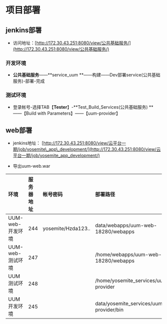 # 项目部署

## jenkins部署

* 访问地址：[http://172.30.43.251:8080/view/公共基础服务/](http://172.30.43.251:8080/view/公共基础服务/)

### 开发环境

* **公共基础服务**——**service\_uum **——构建——Dev部署service\(公共基础服务\)-部署-完成

### 测试环境

* 登录帐号-选择TAB【**Tester**】-**Test\_Build\_Services\(公共基础服务\) **——【Build with Parameters】——【uum-provider】        

## web部署

* jenkins地址：    [http://172.30.43.251:8080/view/云平台一期/job/yosemite\_app\_development/](http://172.30.43.251:8080/view/云平台一期/job/yosemite_app_development/)

* 导出uum-web.war

| 环境 | 服务器地址 | 帐号密码 | 部署路径 |
| :--- | :--- | :--- | :--- |
| UUM-web-开发环境 | 244 | yosemite/Hzda123.. | data/webapps/uum-web-18280/webapps |
| UUM-web-测试环境 | 247 |  | /home/webapps/uum-web-18280/webapps |
| UUM测试环境 | 248 |  | /home/yosemite\_services/uum-provider |
| UUM开发环境 | 245 |  | data/yosemite\_services/uum-provider/bin |



